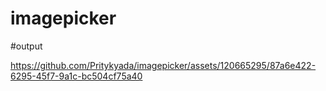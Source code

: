 # imagepicker

#output

https://github.com/Pritykyada/imagepicker/assets/120665295/87a6e422-6295-45f7-9a1c-bc504cf75a40

